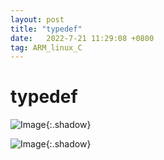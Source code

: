 ```yaml
---
layout: post
title: "typedef"
date:   2022-7-21 11:29:08 +0800
tag: ARM_linux_C
---
```


# typedef





![Image](https://xusenfeng.github.io/myimages/2-7.jpg){:.shadow}

![Image](https://xusenfeng.github.io/myimages/2-8.jpg){:.shadow}



